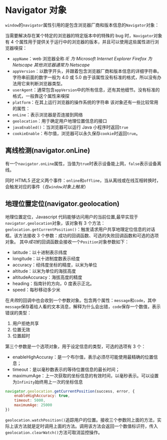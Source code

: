 # Navigator 对象

`window`的`navigator`属性引用的是包含浏览器厂商和版本信息的`Navigator`对象：

当需要解决存在某个特定的浏览器的特定版本中的特殊的 bug 时，`Navigator`对象有 4 个属性用于提供关于运行中的浏览器的版本，并且可以使用这些属性进行浏览器嗅探：

-   `appName`：web 浏览器全称 _IE 为 Microsoft Internet Explorer_ _Firefox 为 Netscape_ _其他浏览器通常为 Netscape_
-   `appVersion`：以数字开头，并跟着包含浏览器厂商和版本信息的详细字符串。字符串前面的数字一般为 4.0 或 5.0 由于该属性没有标准的格式，所以没有办法用它来判断浏览器类型。
-   `userAgent`：通常包含`appVersion`中的所有信息，还有其他细节。没有标准的格式，一般靠这个属性来嗅探
-   `platform`：在其上运行浏览器的操作系统的字符串
    该对象还有一些比较常用的属性：
-   `onLine`：表示浏览器是否连接到网络
-   `geolocation`：用于确定用户地理位置信息的接口
-   `javaEnabled()`：当浏览器可以运行 Java 小程序时返回`true`
-   `cookieEnable`：布尔值，浏览器可以永久保存`cookie`时返回`true`。

## 离线检测(navigator.onLine)

有一个`navigator.onLine`属性，当值为`true`时表示设备能上网，`false`表示设备离线。

同时 HTML5 还定义两个事件：`online`和`offline`，当从离线或在线互相转换时，会触发对应的事件（_在`window`对象上触发_）

## 地理位置定位(navigator.geolocation)

地理位置定位，Javascript 代码能够访问用户的当前位置,最早实现于`navigator.geolocation`对象，该对象有 3 个方法：
`geolocation.getCurrentPosition()`：触发请求用户共享地理定位信息的对话框。该方法接收 3 个参数：成功的回调函数、可选的失败回调函数和可选的选项对象。
其中*成功*的回调函数会接收一个`Position`对象参数如下：

-   latitude：以十进制表示纬度
-   longitude：以十进制度数表示经度
-   accuracy：经纬度坐标的精度，以米为单位
-   altitude：以米为单位的海拔高度
-   altitudeAccuracy：海拔高度的精度
-   heading：指南针的方向，0 度表示正北。
-   speed：每秒移动多少米

在*失败*的回调中也会收到一个参数对象。包含两个属性：`message`和`code`，其中`message`保存着给人看的文本消息，解释为什么会出错，`code`保存一个数值，表示错误的类型：

1. 用户拒绝共享
2. 位置无效
3. 位置超时

第三个参数是一个选项对象，用于设定信息的类型，可选的选项有 3 个：

-   enableHighAccuray：是一个布尔值，表示必须尽可能使用最精确的位置信息；
-   timeout：是以毫秒数表示的等待位置信息的最长时间；
-   maximumAge：上一次获取的坐标信息的有效时间，以毫秒表示。可以设置为`Infinity`始终用上一次的坐标信息

```js
navigator.geolocation.getCurrentPosition(success, error, {
    enableHighAccuracy: true,
    timeout: 5000,
    maximumAge: 25000
})
```

`geolocation.watchPosition()`追踪用户的位置。接收三个参数同上面的方法，实际上该方法就是定时调用上面的方法。调用该方法会返回一个数值标识符，传入`geolocation.clearWatch()`方法可取消监控操作。
